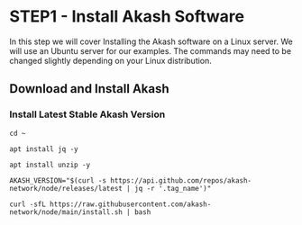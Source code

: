# STEP1 - Install Akash Software



In this step we will cover Installing the Akash software on a Linux server.  We will use an Ubuntu server for our examples.  The commands may need to be changed slightly depending on your Linux distribution.

## Download and Install Akash

### Install Latest Stable Akash Version

```
cd ~

apt install jq -y

apt install unzip -y

AKASH_VERSION="$(curl -s https://api.github.com/repos/akash-network/node/releases/latest | jq -r '.tag_name')"

curl -sfL https://raw.githubusercontent.com/akash-network/node/main/install.sh | bash
```

